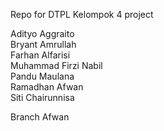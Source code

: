Repo for DTPL Kelompok 4 project

Adityo Aggraito<br>
Bryant Amrullah<br>
Farhan Alfarisi<br>
Muhammad Firzi Nabil<br>
Pandu Maulana<br>
Ramadhan Afwan<br>
Siti Chairunnisa<br>

Branch Afwan